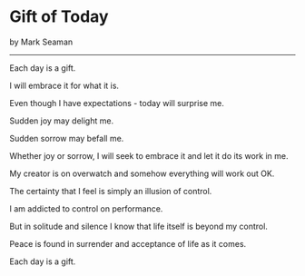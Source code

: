 # Gift of Today

by Mark Seaman

---

Each day is a gift.

I will embrace it for what it is.

Even though I have expectations - today will surprise me.

Sudden joy may delight me.

Sudden sorrow may befall me.

Whether joy or sorrow, I will seek to embrace it and let it do its work in me.

My creator is on overwatch and somehow everything will work out OK.

The certainty that I feel is simply an illusion of control.

I am addicted to control on performance.

But in solitude and silence I know that life itself is beyond my control.

Peace is found in surrender and acceptance of life as it comes.

Each day is a gift.

